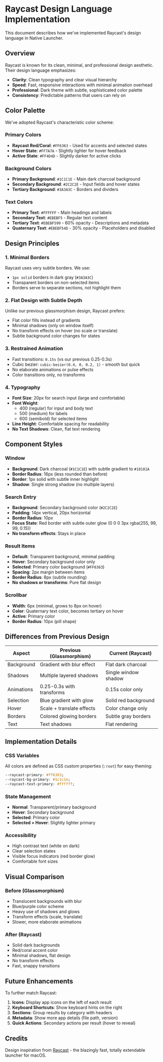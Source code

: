 # Raycast Design Language Implementation

This document describes how we've implemented Raycast's design language in Native Launcher.

## Overview

Raycast is known for its clean, minimal, and professional design aesthetic. Their design language emphasizes:

- **Clarity**: Clean typography and clear visual hierarchy
- **Speed**: Fast, responsive interactions with minimal animation overhead
- **Professional**: Dark theme with subtle, sophisticated color palette
- **Consistency**: Predictable patterns that users can rely on

## Color Palette

We've adopted Raycast's characteristic color scheme:

### Primary Colors

- **Raycast Red/Coral**: `#FF6363` - Used for accents and selected states
- **Hover State**: `#FF7A7A` - Slightly lighter for hover feedback
- **Active State**: `#FF4D4D` - Slightly darker for active clicks

### Background Colors

- **Primary Background**: `#1C1C1E` - Main dark charcoal background
- **Secondary Background**: `#2C2C2E` - Input fields and hover states
- **Tertiary Background**: `#3A3A3C` - Borders and dividers

### Text Colors

- **Primary Text**: `#FFFFFF` - Main headings and labels
- **Secondary Text**: `#EBEBF5` - Regular text content
- **Tertiary Text**: `#EBEBF599` - 60% opacity - Descriptions and metadata
- **Quaternary Text**: `#EBEBF54D` - 30% opacity - Placeholders and disabled

## Design Principles

### 1. Minimal Borders

Raycast uses very subtle borders. We use:

- `1px solid` borders in dark gray (`#3A3A3C`)
- Transparent borders on non-selected items
- Borders serve to separate sections, not highlight them

### 2. Flat Design with Subtle Depth

Unlike our previous glassmorphism design, Raycast prefers:

- Flat color fills instead of gradients
- Minimal shadows (only on window itself)
- No transform effects on hover (no scale or translate)
- Subtle background color changes for states

### 3. Restrained Animation

- Fast transitions: `0.15s` (vs our previous 0.25-0.3s)
- Cubic bezier: `cubic-bezier(0.4, 0, 0.2, 1)` - smooth but quick
- No elaborate animations or pulse effects
- Color transitions only, no transforms

### 4. Typography

- **Font Size**: 20px for search input (large and comfortable)
- **Font Weight**:
  - 400 (regular) for input and body text
  - 500 (medium) for labels
  - 600 (semibold) for selected items
- **Line Height**: Comfortable spacing for readability
- **No Text Shadows**: Clean, flat text rendering

## Component Styles

### Window

- **Background**: Dark charcoal (`#1C1C1E`) with subtle gradient to `#18181A`
- **Border Radius**: 16px (less rounded than before)
- **Border**: 1px solid with subtle inner highlight
- **Shadow**: Single strong shadow (no multiple layers)

### Search Entry

- **Background**: Secondary background color (`#2C2C2E`)
- **Padding**: 14px vertical, 20px horizontal
- **Border Radius**: 10px
- **Focus State**: Red border with subtle outer glow (0 0 0 3px rgba(255, 99, 99, 0.15))
- **No transform effects**: Stays in place

### Result Items

- **Default**: Transparent background, minimal padding
- **Hover**: Secondary background color only
- **Selected**: Primary color background (`#FF6363`)
- **Spacing**: 2px margin between items
- **Border Radius**: 8px (subtle rounding)
- **No shadows or transforms**: Pure flat design

### Scrollbar

- **Width**: 6px (minimal, grows to 8px on hover)
- **Color**: Quaternary text color, becomes tertiary on hover
- **Active**: Primary color
- **Border Radius**: 10px (pill shape)

## Differences from Previous Design

| Aspect     | Previous (Glassmorphism)  | Current (Raycast)    |
| ---------- | ------------------------- | -------------------- |
| Background | Gradient with blur effect | Flat dark charcoal   |
| Shadows    | Multiple layered shadows  | Single window shadow |
| Animations | 0.25-0.3s with transforms | 0.15s color only     |
| Selection  | Blue gradient with glow   | Solid red background |
| Hover      | Scale + translate effects | Color change only    |
| Borders    | Colored glowing borders   | Subtle gray borders  |
| Text       | Text shadows              | Flat rendering       |

## Implementation Details

### CSS Variables

All colors are defined as CSS custom properties (`:root`) for easy theming:

```css
--raycast-primary: #ff6363;
--raycast-bg-primary: #1c1c1e;
--raycast-text-primary: #ffffff;
```

### State Management

- **Normal**: Transparent/primary background
- **Hover**: Secondary background
- **Selected**: Primary color
- **Selected + Hover**: Slightly lighter primary

### Accessibility

- High contrast text (white on dark)
- Clear selection states
- Visible focus indicators (red border glow)
- Comfortable font sizes

## Visual Comparison

### Before (Glassmorphism)

- Translucent backgrounds with blur
- Blue/purple color scheme
- Heavy use of shadows and glows
- Transform effects (scale, translate)
- Slower, more elaborate animations

### After (Raycast)

- Solid dark backgrounds
- Red/coral accent color
- Minimal shadows, flat design
- No transform effects
- Fast, snappy transitions

## Future Enhancements

To further match Raycast:

1. **Icons**: Display app icons on the left of each result
2. **Keyboard Shortcuts**: Show keyboard hints on the right
3. **Sections**: Group results by category with headers
4. **Metadata**: Show more app details (file path, version)
5. **Quick Actions**: Secondary actions per result (hover to reveal)

## Credits

Design inspiration from [Raycast](https://www.raycast.com/) - the blazingly fast, totally extendable launcher for macOS.
